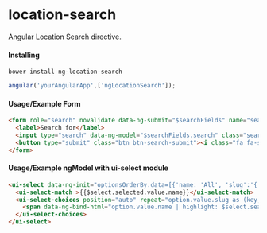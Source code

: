 location-search
=================

Angular Location Search directive.

<h4>Installing</h4>

```
bower install ng-location-search
```

```javascript
angular('yourAngularApp',['ngLocationSearch']);
```

<h4>Usage/Example Form</h4>

```html
<form role="search" novalidate data-ng-submit="$searchFields" name="searchForm" class="search-form" location-search="search" location-search-reset="true">
  <label>Search for</label> 
  <input type="search" data-ng-model="$searchFields.search" class="search-field form-control" placeholder="Search" required>
  <button type="submit" class="btn btn-search-submit"><i class="fa fa-search"></i></button>
</form>
```

<h4>Usage/Example ngModel with ui-select module</h4>

```html
<ui-select data-ng-init="optionsOrderBy.data=[{'name: 'All', 'slug':'{'orderby':null, 'order':null}'},{'name:'Price','slug':'{'orderby': 'price','order':'asc'}'}]" location-search="['orderby', 'order']" data-ng-model="optionsOrderBy.selected" search-enabled="false" theme="bootstrap" >
  <ui-select-match >{{$select.selected.value.name}}</ui-select-match>
  <ui-select-choices position="auto" repeat="option.value.slug as (key, option) in optionsOrderBy.data | filter: { value: { name: $select.search }}">
    <span data-ng-bind-html="option.value.name | highlight: $select.search"></span>
  </ui-select-choices>
</ui-select>
```
